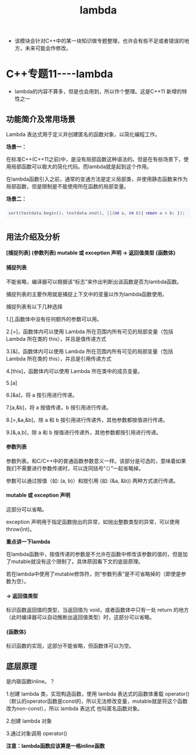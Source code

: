 ﻿---
layout: post
title:  "lambda"
data: 星期四, 05. 三月 2020 02:43下午 
categories: C++
tags: 专题
---
* 该模块会针对C++中的某一块知识做专题整理，也许会有些不足或者错误的地方，未来可能会作修改。

# C++专题11----lambda

* lambda的内容不算多，但是也会用到，所以作个整理。这是C++11 新增的特性之一

## 功能简介及常用场景
 Lambda 表达式用于定义并创建匿名的函数对象，以简化编程工作。

**场景一：**

在标准C++(C++11之前)中，是没有局部函数这种语法的。但是在有些场景下，使用局部函数可以极大的简化代码。而lambda就是起到这个作用。

在lambda函数引入之前，通常的变通方法是定义局部类，并使用静态函数来作为局部函数，但是限制是不能使用所在函数的局部变量。

**场景二：**

![](https://github.com/LLLibra/LLLibra.github.io/raw/master/_posts/imgs/20200305-160335.png)


## 用法介绍及分析

#### [捕捉列表] (参数列表) mutable 或 exception 声明 -> 返回值类型 {函数体}

#### 捕捉列表
不能省略，编译器可以根据该“标志”来作出判断出该函数是否为lambda函数。

捕捉列表的主要作用就是捕捉上下文中的变量以作为lambda函数使用。

捕捉列表有以下几种选择

1.[],函数体中没有任何额外的参数可以用。

2.[=]，函数体内可以使用 Lambda 所在范围内所有可见的局部变量（包括 Lambda 所在类的 this），并且是值传递方式

3.[&]，函数体内可以使用 Lambda 所在范围内所有可见的局部变量（包括 Lambda 所在类的 this），并且是引用传递方式

4.[this]，函数体内可以使用 Lambda 所在类中的成员变量。

5.[a]

6.[&a]，将 a 按引用进行传递。

7.[a,&b]，将 a 按值传递，b 按引用进行传递。

8.[=,&a,&b]，除 a 和 b 按引用进行传递外，其他参数都按值进行传递。

9.[&,a,b]，除 a 和 b 按值进行传递外，其他参数都按引用进行传递。

#### 参数列表
参数列表。和C/C++中的普通函数参数意义一样。该部分是可选的，意味着如果我们不需要进行参数传递时，可以连同括号“（）”一起省略掉。

参数可以通过按值（如: (a, b)）和按引用 (如: (&a, &b)) 两种方式进行传递。

#### mutable 或 exception 声明
这部分可以省略。

exception 声明用于指定函数抛出的异常，如抛出整数类型的异常，可以使用 throw(int)。

**重点讲一下lambda**

在lambda函数中，按值传递的参数是不允许在函数中修改该参数的值的，但是加了mutable就没有这个限制了。具体原因看下文的底层原理。

若在lambda中使用了mutable修饰符，则“参数列表”是不可省略掉的（即使是参数为空）。

#### -> 返回值类型
标识函数返回值的类型，当返回值为 void，或者函数体中只有一处 return 的地方（此时编译器可以自动推断出返回值类型）时，这部分可以省略。

####  {函数体}
标识函数的实现，这部分不能省略，但函数体可以为空。



## 底层原理
是内联函数inline。？

1.创建 lambda 类，实现构造函数，使用 lambda 表达式的函数体重载 operator()（默认的operator函数是const的，所以无法修改变量，mutable就是将这个函数改为non-const），所以 lambda 表达式 也叫匿名函数对象。

2.创建 lambda 对象

3.通过对象调用 operator()

**注意：lambda函数应该算是一格inline函数**






